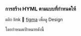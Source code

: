 ### การสร้าง HYML ตามแบบที่กำหนดให้
ตลิก link 🔗 [figma](https://www.figma.com/design/cLKdrG7KzQB65UygvLbNSu/Dev-Test?node-id=0-1&t=uEazXJLpPeHycSv3-0) เพื่อดู Design

โดยกำหนดเป้าหมายดังนี้
